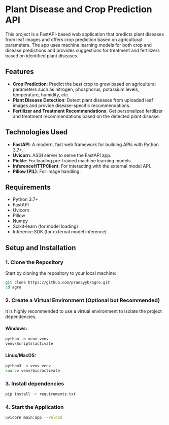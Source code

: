 # Plant Disease and Crop Prediction API

This project is a FastAPI-based web application that predicts plant diseases from leaf images and offers crop prediction based on agricultural parameters. The app uses machine learning models for both crop and disease predictions and provides suggestions for treatment and fertilizers based on identified plant diseases.

## Features
- **Crop Prediction**: Predict the best crop to grow based on agricultural parameters such as nitrogen, phosphorus, potassium levels, temperature, humidity, etc.
- **Plant Disease Detection**: Detect plant diseases from uploaded leaf images and provide disease-specific recommendations.
- **Fertilizer and Treatment Recommendations**: Get personalized fertilizer and treatment recommendations based on the detected plant disease.

## Technologies Used
- **FastAPI**: A modern, fast web framework for building APIs with Python 3.7+.
- **Uvicorn**: ASGI server to serve the FastAPI app.
- **Pickle**: For loading pre-trained machine learning models.
- **InferenceHTTPClient**: For interacting with the external model API.
- **Pillow (PIL)**: For image handling.

## Requirements
- Python 3.7+
- FastAPI
- Uvicorn
- Pillow
- Numpy
- Scikit-learn (for model loading)
- Inference SDK (for external model inference)

## Setup and Installation

### 1. Clone the Repository

Start by cloning the repository to your local machine:

```bash
git clone https://github.com/pranayyb/agro.git
cd agro
```
### 2. Create a Virtual Environment (Optional but Recommended)

It is highly recommended to use a virtual environment to isolate the project dependencies.

#### Windows:
```bash
python -m venv venv
venv\Scripts\activate
```

#### Linux/MacOS:
```bash
python3 -m venv venv
source venv/bin/activate
```
### 3. Install dependencies
```bash
pip install -r requirements.txt
```

### 4. Start the Application
```bash
uvicorn main:app --reload
```
